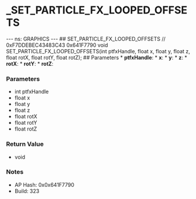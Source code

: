 # _SET_PARTICLE_FX_LOOPED_OFFSETS

--- ns: GRAPHICS --- ## SET_PARTICLE_FX_LOOPED_OFFSETS  // 0xF7DDEBEC43483C43 0x641F7790 void SET_PARTICLE_FX_LOOPED_OFFSETS(int ptfxHandle, float x, float y, float z, float rotX, float rotY, float rotZ);   ## Parameters * **ptfxHandle**: * **x**: * **y**: * **z**: * **rotX**: * **rotY**: * **rotZ**:

### Parameters
* int ptfxHandle
* float x
* float y
* float z
* float rotX
* float rotY
* float rotZ

### Return Value
* void

### Notes
* AP Hash: 0x0x641F7790
* Build: 323

